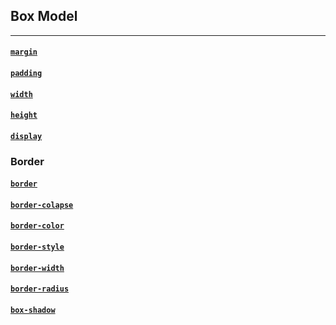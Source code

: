 ## Box Model
---

#### [`margin`](https://developer.mozilla.org/en-US/docs/Web/CSS/margin)

#### [`padding`](https://developer.mozilla.org/en-US/docs/Web/CSS/padding)

#### [`width`](https://developer.mozilla.org/en-US/docs/Web/CSS/width)

#### [`height`](https://developer.mozilla.org/en-US/docs/Web/CSS/height)

#### [`display`](https://developer.mozilla.org/en-US/docs/Web/CSS/display)

### Border

#### [`border`](https://developer.mozilla.org/en-US/docs/Web/CSS/border)

#### [`border-colapse`](https://developer.mozilla.org/en-US/docs/Web/CSS/border-colapse)

#### [`border-color`](https://developer.mozilla.org/en-US/docs/Web/CSS/border-color)

#### [`border-style`](https://developer.mozilla.org/en-US/docs/Web/CSS/border-style)

#### [`border-width`](https://developer.mozilla.org/en-US/docs/Web/CSS/border-width)

#### [`border-radius`](https://developer.mozilla.org/en-US/docs/Web/CSS/border-radius)

#### [`box-shadow`](https://developer.mozilla.org/en-US/docs/Web/CSS/box-shadow)
